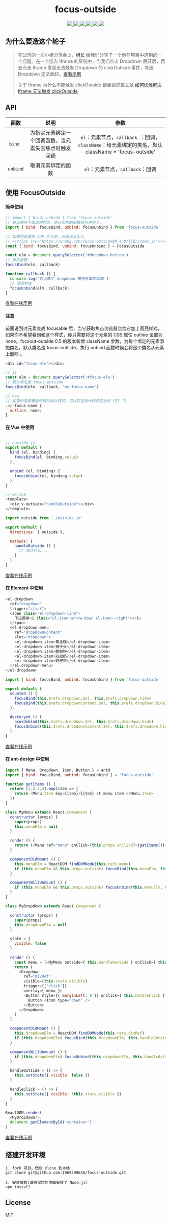 <h1 align="center">focus-outside</h1>

<p align="center">
  <a href="http://img.shields.io/travis/txs1992/focus-outside.svg">
    <img src="http://img.shields.io/travis/txs1992/focus-outside.svg" />
  </a>
  <a href="https://img.shields.io/npm/dt/focus-outside.svg">
    <img src="https://img.shields.io/npm/dt/focus-outside.svg" />
  </a>
  <a href="https://img.shields.io/npm/dm/focus-outside.svg">
    <img src="https://img.shields.io/npm/dm/focus-outside.svg" />
  </a>
  <a href="https://img.shields.io/npm/v/focus-outside.svg">
    <img src="https://img.shields.io/npm/v/focus-outside.svg" />
  </a>
  <a href="https://img.shields.io/npm/l/focus-outside.svg">
    <img src="https://img.shields.io/npm/l/focus-outside.svg" />
  </a>
  <a href="https://img.shields.io/node/v/passport.svg">
    <img src="https://img.shields.io/node/v/passport.svg" />
  </a>
</p>

## 为什么要造这个轮子

> 在公司的一次小组分享会上，[组长](https://github.com/coolzjy) 给我们分享了一个他在项目中遇到的一个问题。在一个嵌入 Iframe 的系统中，当我们点击 Dropdown 展开后，再去点击 Iframe 发现无法触发 Dropdown 的 clickOutside 事件，导致 Dropdown 无法收起。[查看示例](https://jsfiddle.net/_MT_/wLkgu614/29/)
>
> 关于 Iframe 为什么不能触发 clickOutside 请阅读这篇文章 [如何优雅解决 Iframe 无法触发 clickOutside](https://txs1992.github.io/mt-blog/blog/click-outside.html)

## API

| 函数       | 说明                         | 参数                                                                           |
|:--------:|:--------------------------:|:----------------------------------------------------------------------------:|
| `bind `  | 为指定元素绑定一个回调函数，当元素失去焦点时触发回调 | `el`：元素节点，`callback `：回调，`className`：给元素绑定的类名，默认 className = 'focus-outside' |
| `unbind` | 取消元素绑定的函数                  | `el`：元素节点，`callback`：回调                                                      |

## 使用 FocusOutside

#### 简单使用

```javascript
// import { bind, unbidn } from 'focus-outside'
// 建议使用下面这种别名，防止和你的函数命名冲突了。
import { bind: focusBind, unbind: focusUnbind } from 'focus-outside'

// 如果你是使用 CDN 引入的，应该这么引入
// <script src="https://unpkg.com/focus-outside@0.4.0/lib/index.js"></script>
const { bind: focusBind, unbind: focusUnbind } = FocusOutside

const elm = document.querySelector('#dorpdown-button')
// 绑定函数
focusBind(elm, callback)

function callback () {
  console.log('您点击了 dropdown 按钮外面的区域')
  // 清除绑定
  focusUnbind(elm, callback)
}
```

[查看在线示例](https://jsfiddle.net/_MT_/z0dejc23/9/)

#### 注意

前面说到过元素变成 focusable 后，当它获取焦点浏览器会给它加上高亮样式，如果你不希望看到和这个样式，你只需要将这个元素的 CSS 属性 outline 设置为 none。focsout-outside 0.5 的版本新增 className 参数，为每个绑定的元素添加类名，默认类名是 focus-outside，执行 unbind 函数时候会将这个类名从元素上删除 。

```javascript
<div id="focus-ele"></div>

// js
const elm = document.querySelector('#focus-ele')
// 默认类名是 focus-outside
focusBind(elm, callback, 'my-focus-name')

// css
// 如果你需要覆盖所有的默认样式，可以在这段代码放在全局 CSS 中。
.my-focus-name {
  outline: none;
}
```

#### 在 Vue 中使用

```javascript

// outside.js
export default {
  bind (el, binding) {
    focusBind(el, binding.value)
  },

  unbind (el, binding) {
    focusUnbind(el, binding.value)
  }
}

// xx.vue
<template>
  <div v-outside="handleOutside"></div>
</template>

import outside from './outside.js'

export default {
  directives: { outside },

  methods: {
    handleOutside () {
      // 做点什么...
    }
  }
}
```

[查看在线示例](https://jsfiddle.net/_MT_/57Lmbpe9/)

#### 在 Element 中使用

```javascript
<el-dropdown
  ref="dropdown"
  trigger="click">
  <span class="el-dropdown-link">
    下拉菜单<i class="el-icon-arrow-down el-icon--right"></i>
  </span>
  <el-dropdown-menu
    ref="dropdownContent"
    slot="dropdown">
    <el-dropdown-item>黄金糕</el-dropdown-item>
    <el-dropdown-item>狮子头</el-dropdown-item>
    <el-dropdown-item>螺蛳粉</el-dropdown-item>
    <el-dropdown-item>双皮奶</el-dropdown-item>
    <el-dropdown-item>蚵仔煎</el-dropdown-item>
  </el-dropdown-menu>
</el-dropdown>

import { bind: focusBind, unbind: focusUnbind } from 'focus-outside'

export default {
  mounted () {
    focusBind(this.$refs.dropdown.$el, this.$refs.dropdown.hide)
    focusBind(this.$refs.dropdownContent.$el, this.$refs.dropdown.hide)
  },

  destoryed () {
    ocusUnbind(this.$refs.dropdown.$el, this.$refs.dropdown.hide)
    focusUnbind(this.$refs.dropdownContent.$el, this.$refs.dropdown.hide)
  }
}
```

[查看在线示例](https://jsfiddle.net/_MT_/1wb8nk67/57/)

#### 在 ant-design 中使用

```javascript
import { Menu, Dropdown, Icon, Button } = antd
import { bind: focusBind, unbind: focusUnbind } = 'focus-outside'

function getItems () {
  return [1,2,3,4].map(item => {
    return <Menu.Item key={item}>{item} st menu item </Menu.Item>
  })
}

class MyMenu extends React.Component {
  constructor (props) {
    super(props)
    this.menuElm = null
  }

  render () {
    return (<Menu ref="menu" onClick={this.props.onClick}>{getItems()}</Menu>)
  }

  componentDidMount () {
    this.menuElm = ReactDOM.findDOMNode(this.refs.menu)
    if (this.menuElm && this.props.outside) focusBind(this.menuElm, this.props.outside)
  }

  componentWillUnmount () {
    if (this.menuElm && this.props.outside) focusUnbind(this.menuElm, this.props.outside)
  }
}

class MyDropdown extends React.Component {

  constructor (props) {
    super(props)
    this.dropdownElm = null
  }

  state = {
    visible: false
  }

  render () {
    const menu = (<MyMenu outside={ this.handleOutside } onClick={ this.handleClick } />)
    return (
      <Dropdown
        ref="divRef"
        visible={this.state.visible}
        trigger={['click']}
        overlay={ menu }>
        <Button style={{ marginLeft: 8 }} onClick={ this.handleClick }>
          Button <Icon type="down" />
        </Button>
      </Dropdown>
    )
  }

  componentDidMount () {
    this.dropdownElm = ReactDOM.findDOMNode(this.refs.divRef)
    if (this.dropdownElm) focusBind(this.dropdownElm, this.handleOutside)
  }

  componentWillUnmount () {
    if (this.dropdownElm) focusUnbind(this.dropdownElm, this.handleOutside)
  }

  handleOutside = () => {
    this.setState({ visible: false })
  }

  handleClick = () => {
    this.setState({ visible: !this.state.visible })
  }
}

ReactDOM.render(
  <MyDropdown/>,
  document.getElementById('container')
)
```

[查看在线示例](https://codepen.io/taoxusheng/pen/KeRyXL?editors=1010)

## 搭建开发环境

```shell
1. fork 项目，然后 clone 到本地
git clone git@github.com:1969290646/focus-outside.git

2. 安装依赖(请确保您的电脑安装了 Node.js)
npm install
```

## License

MIT
